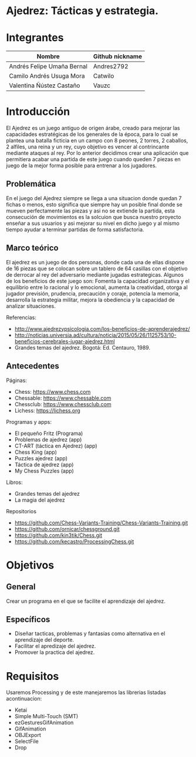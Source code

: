 # Ajedrez: Tácticas y estrategia.

# Integrantes

| Nombre                     | Github nickname |
|----------------------------|-----------------|
| Andrés Felipe Umaña Bernal |   Andres2792    |
| Camilo Andrés Usuga Mora   |   Catwilo       |
| Valentina Ñústez Castaño   |   Vauzc         |

# Introducción

El Ajedrez es un juego antiguo de origen árabe, creado para mejorar las capacidades estratégicas de los generales de la época, para lo cual se plantea una batalla ficticia en un campo con 8 peones, 2 torres, 2 caballos, 2 alfiles, una reina y un rey, cuyo objetivo es vencer al contrincante mediante ataques al rey. Por lo anterior decidimos crear una aplicación que permitiera acabar una partida de este juego cuando queden 7 piezas en juego de la mejor forma posible para entrenar a los jugadores.


## Problemática

En el juego del Ajedrez siempre se llega a una situacion donde quedan 7 fichas o menos, esto significa que siempre hay un posible final donde se mueven perfectamente las piezas y asi no se extiende la partida, esta consecución de movimientos es la solcuion que busca nuestro proyecto enseñar a sus usuarios y asi mejorar su nivel en dicho juego y al mismo tiempo ayudar a terminar partidas de forma satisfactoria.

## Marco teórico
El ajedrez es un juego de dos personas, donde cada una de ellas dispone de 16 piezas que se colocan sobre un tablero de 64 casillas con el objetivo de derrocar al rey del adversario mediante jugadas estrategicas. Algunos de los beneficios de este juego son: Fomenta la capacidad organizativa y el equilibrio entre lo racional y lo emocional, aumenta la creatividad, otorga al jugador previsión, prudencia, precaución y coraje, potencia la memoria, desarrolla la estrategia militar, mejora la obediencia y la capacidad de analizar situaciones.


Referencias:
- http://www.ajedrezypsicologia.com/los-beneficios-de-aprenderajedrez/
- http://noticias.universia.ad/cultura/noticia/2015/05/26/1125753/10-beneficios-cerebrales-jugar-ajedrez.html
- Grandes temas del ajedrez. Bogotá: Ed. Centauro, 1989.

## Antecedentes
Páginas:
- Chess: https://www.chess.com
- Chessable: https://www.chessable.com
- Chessclub: https://www.chessclub.com
- Lichess: https://lichess.org

Programas y apps:
- El pequeño Fritz (Programa)
- Problemas de ajedrez (app)
- CT-ART (táctica en Ajedrez) (app)
- Chess King (app)
- Puzzles ajedrez (app)
- Táctica de ajedrez (app)
- My Chess Puzzles (app)

Libros:
- Grandes temas del ajedrez
- La magia del ajedrez

Repositorios
- https://github.com/Chess-Variants-Training/Chess-Variants-Training.git
- https://github.com/ornicar/chessground.git
- https://github.com/kin3tik/Chess.git
- https://github.com/kecastro/ProcessingChess.git
# Objetivos

## General

Crear un programa en el que se facilite el aprendizaje del ajedrez.

## Específicos

- Diseñar tacticas, problemas y fantasías como alternativa en el aprendizaje del deporte.
- Facilitar el apredizaje del ajedrez.
- Promover la practica del ajedrez.

# Requisitos
Usaremos Processing y de este manejaremos las librerias listadas acontinuacion:

- Ketai
- Simple Multi-Touch (SMT)
- ezGesturesGifAnimation
- GifAnimation
- OBJExport
- SelectFile
- Drop

